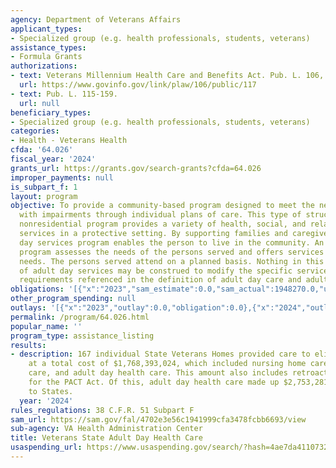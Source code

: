 ```yaml
---
agency: Department of Veterans Affairs
applicant_types:
- Specialized group (e.g. health professionals, students, veterans)
assistance_types:
- Formula Grants
authorizations:
- text: Veterans Millennium Health Care and Benefits Act. Pub. L. 106, 117.
  url: https://www.govinfo.gov/link/plaw/106/public/117
- text: Pub. L. 115-159.
  url: null
beneficiary_types:
- Specialized group (e.g. health professionals, students, veterans)
categories:
- Health - Veterans Health
cfda: '64.026'
fiscal_year: '2024'
grants_url: https://grants.gov/search-grants?cfda=64.026
improper_payments: null
is_subpart_f: 1
layout: program
objective: To provide a community-based program designed to meet the needs of adults
  with impairments through individual plans of care. This type of structured, comprehensive,
  nonresidential program provides a variety of health, social, and related support
  services in a protective setting. By supporting families and caregivers, an adult
  day services program enables the person to live in the community. An adult day services
  program assesses the needs of the persons served and offers services to meet those
  needs. The persons served attend on a planned basis. Nothing in this generic description
  of adult day services may be construed to modify the specific services or eligibility
  requirements referenced in the definition of adult day care and adult day health.
obligations: '[{"x":"2023","sam_estimate":0.0,"sam_actual":1948270.0,"usa_spending_actual":1948685.71},{"x":"2024","sam_estimate":0.0,"sam_actual":2753281.0,"usa_spending_actual":2754693.68},{"x":"2025","sam_estimate":0.0,"sam_actual":3159000.0,"usa_spending_actual":1639346.04}]'
other_program_spending: null
outlays: '[{"x":"2023","outlay":0.0,"obligation":0.0},{"x":"2024","outlay":0.0,"obligation":0.0},{"x":"2025","outlay":0.0,"obligation":0.0}]'
permalink: /program/64.026.html
popular_name: ''
program_type: assistance_listing
results:
- description: 167 individual State Veterans Homes provided care to eligible Veterans
    at a total cost of $1,768,393,024, which included nursing home care, domiciliary
    care, and adult day health care. This amount also includes retroactive payments
    for the PACT Act. Of this, adult day health care made up $2,753,281 of funds provided
    to States.
  year: '2024'
rules_regulations: 38 C.F.R. 51 Subpart F
sam_url: https://sam.gov/fal/4702e3e56c1941999cfa3478fcbb6693/view
sub-agency: VA Health Administration Center
title: Veterans State Adult Day Health Care
usaspending_url: https://www.usaspending.gov/search/?hash=4ae7da4110732168ff5407b3d7ec424a
---
```

